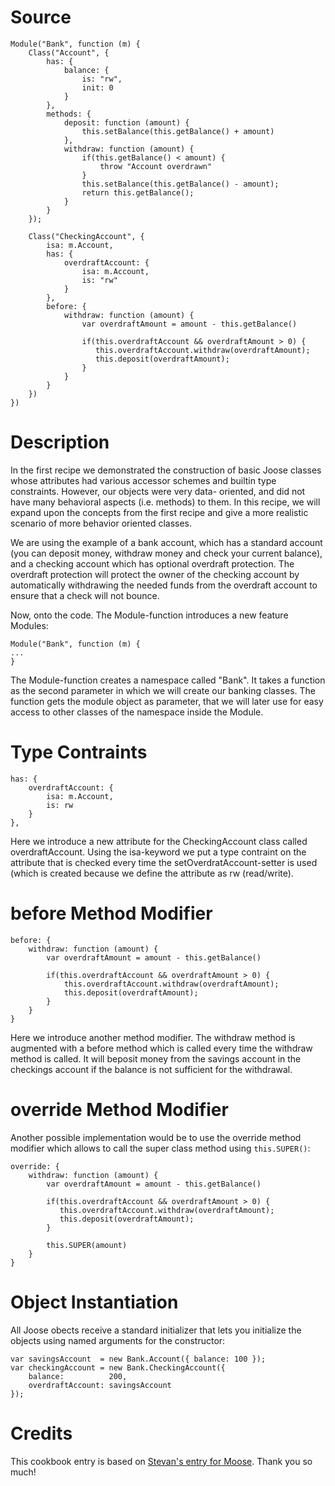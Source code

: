 # Source #

```
Module("Bank", function (m) {
    Class("Account", {
        has: {
            balance: {
                is: "rw",
                init: 0
            }
        },
        methods: {
            deposit: function (amount) {
                this.setBalance(this.getBalance() + amount)
            },
            withdraw: function (amount) {
                if(this.getBalance() < amount) {
                    throw "Account overdrawn"
                }
                this.setBalance(this.getBalance() - amount);
                return this.getBalance();
            }
        }
    });
    
    Class("CheckingAccount", {
        isa: m.Account,
        has: {
            overdraftAccount: {
                isa: m.Account,
                is: "rw"
            }
        },
        before: {
            withdraw: function (amount) {
                var overdraftAmount = amount - this.getBalance()
                
                if(this.overdraftAccount && overdraftAmount > 0) {
                   this.overdraftAccount.withdraw(overdraftAmount);
                   this.deposit(overdraftAmount);
                }
            }
        }
    })
})
```

# Description #

In the first recipe we demonstrated the construction of basic Joose classes whose attributes had various accessor schemes and builtin type constraints. However, our objects were very data- oriented, and did not have many behavioral aspects (i.e. methods) to them. In this recipe, we will expand upon the concepts from the first recipe and give a more realistic scenario of more behavior oriented classes.

We are using the example of a bank account, which has a standard account (you can deposit money, withdraw money and check your current balance), and a checking account which has optional overdraft protection. The overdraft protection will protect the owner of the checking account by automatically withdrawing the needed funds from the overdraft account to ensure that a check will not bounce.

Now, onto the code. The Module-function introduces a new feature Modules:

```
Module("Bank", function (m) {
...
}
```

The Module-function creates a namespace called "Bank". It takes a function as the second parameter in which we will create our banking classes. The function gets the module object as parameter, that we will later use for easy access to other classes of the namespace inside the Module.

# Type Contraints #

```
has: {
    overdraftAccount: {
        isa: m.Account,
        is: rw
    }
},
```

Here we introduce a new attribute for the CheckingAccount class called overdraftAccount. Using the isa-keyword we put a type contraint on the attribute that is checked every time the setOverdratAccount-setter is used (which is created because we define the attribute as rw (read/write).

# before Method Modifier #

```
before: {
    withdraw: function (amount) {
        var overdraftAmount = amount - this.getBalance()
				
        if(this.overdraftAccount && overdraftAmount > 0) {
            this.overdraftAccount.withdraw(overdraftAmount);
            this.deposit(overdraftAmount);
        }
    }
}
```

Here we introduce another method modifier. The withdraw method is augmented with a before method which is called every time the withdraw method is called. It will beposit money from the savings account in the checkings account if the balance is not sufficient for the withdrawal.

# override Method Modifier #

Another possible implementation would be to use the override method modifier which allows to call the super class method using ` this.SUPER() `:

```
override: {
    withdraw: function (amount) {
        var overdraftAmount = amount - this.getBalance()
                
        if(this.overdraftAccount && overdraftAmount > 0) {                
           this.overdraftAccount.withdraw(overdraftAmount);
           this.deposit(overdraftAmount);
        }
        
        this.SUPER(amount)
    }
}
```


# Object Instantiation #

All Joose obects receive a standard initializer that lets you initialize the objects using named arguments for the constructor:

```
var savingsAccount  = new Bank.Account({ balance: 100 });
var checkingAccount = new Bank.CheckingAccount({ 
    balance:          200, 
    overdraftAccount: savingsAccount
});
```

# Credits #

This cookbook entry is based on [Stevan's entry for Moose](http://search.cpan.org/~stevan/Moose-0.40/lib/Moose/Cookbook/Recipe2.pod). Thank you so much!